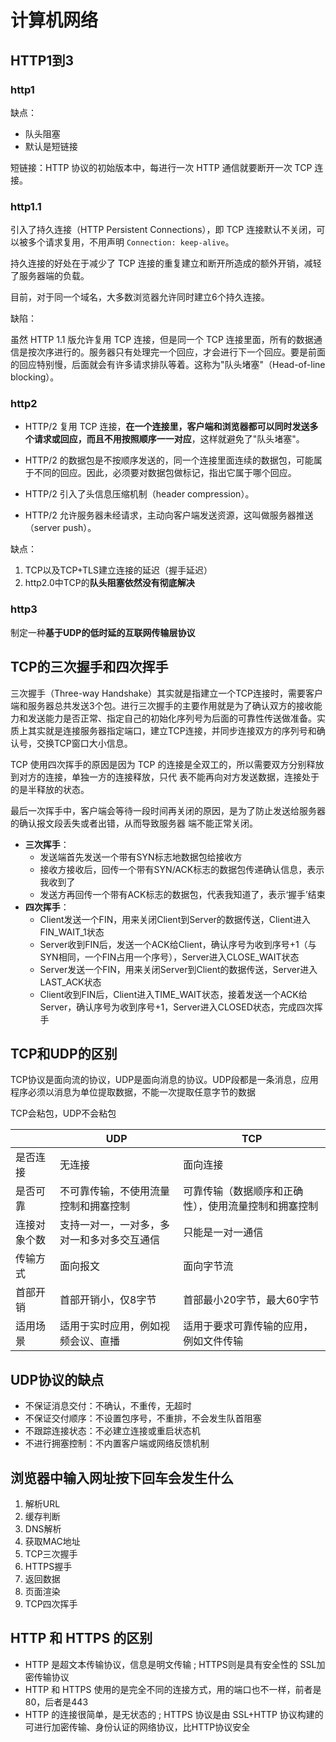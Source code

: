 # 计算机网络

## HTTP1到3

### http1

缺点：

- 队头阻塞
- 默认是短链接

短链接：HTTP 协议的初始版本中，每进行一次 HTTP 通信就要断开一次 TCP 连接。

### http1.1

引入了持久连接（HTTP Persistent Connections），即 TCP 连接默认不关闭，可以被多个请求复用，不用声明 `Connection: keep-alive`。

持久连接的好处在于减少了 TCP 连接的重复建立和断开所造成的额外开销，减轻了服务器端的负载。

目前，对于同一个域名，大多数浏览器允许同时建立6个持久连接。

缺陷：

虽然 HTTP 1.1 版允许复用 TCP 连接，但是同一个 TCP 连接里面，所有的数据通信是按次序进行的。服务器只有处理完一个回应，才会进行下一个回应。要是前面的回应特别慢，后面就会有许多请求排队等着。这称为"队头堵塞"（Head-of-line blocking）。

### http2

- HTTP/2 复用 TCP 连接，**在一个连接里，客户端和浏览器都可以同时发送多个请求或回应，而且不用按照顺序一一对应**，这样就避免了"队头堵塞"。
- HTTP/2 的数据包是不按顺序发送的，同一个连接里面连续的数据包，可能属于不同的回应。因此，必须要对数据包做标记，指出它属于哪个回应。
- HTTP/2 引入了头信息压缩机制（header compression）。

- HTTP/2 允许服务器未经请求，主动向客户端发送资源，这叫做服务器推送（server push）。

缺点：

1. TCP以及TCP+TLS建立连接的延迟（握手延迟）
2. http2.0中TCP的**队头阻塞依然没有彻底解决**

### http3

制定一种**基于UDP的低时延的互联网传输层协议**

## TCP的三次握手和四次挥手

三次握手（Three-way Handshake）其实就是指建立一个TCP连接时，需要客户端和服务器总共发送3个包。进行三次握手的主要作用就是为了确认双方的接收能力和发送能力是否正常、指定自己的初始化序列号为后面的可靠性传送做准备。实质上其实就是连接服务器指定端口，建立TCP连接，并同步连接双方的序列号和确认号，交换TCP窗口大小信息。

TCP 使用四次挥手的原因是因为 TCP 的连接是全双工的，所以需要双方分别释放到对方的连接，单独一方的连接释放，只代 表不能再向对方发送数据，连接处于的是半释放的状态。

最后一次挥手中，客户端会等待一段时间再关闭的原因，是为了防止发送给服务器的确认报文段丢失或者出错，从而导致服务器 端不能正常关闭。

- **三次挥手**：
  - 发送端首先发送一个带有SYN标志地数据包给接收方
  - 接收方接收后，回传一个带有SYN/ACK标志的数据包传递确认信息，表示我收到了
  - 发送方再回传一个带有ACK标志的数据包，代表我知道了，表示‘握手’结束
- **四次挥手**：
  - Client发送一个FIN，用来关闭Client到Server的数据传送，Client进入FIN_WAIT_1状态
  - Server收到FIN后，发送一个ACK给Client，确认序号为收到序号+1（与SYN相同，一个FIN占用一个序号），Server进入CLOSE_WAIT状态
  - Server发送一个FIN，用来关闭Server到Client的数据传送，Server进入LAST_ACK状态
  - Client收到FIN后，Client进入TIME_WAIT状态，接着发送一个ACK给Server，确认序号为收到序号+1，Server进入CLOSED状态，完成四次挥手

## TCP和UDP的区别

TCP协议是⾯向流的协议，UDP是⾯向消息的协议。UDP段都是⼀条消息，应⽤程序必须以消息为单位提取数据，不能⼀次提取任意字节的数据 

TCP会粘包，UDP不会粘包

|              | UDP                                        | TCP                                                  |
| ------------ | ------------------------------------------ | ---------------------------------------------------- |
| 是否连接     | 无连接                                     | 面向连接                                             |
| 是否可靠     | 不可靠传输，不使用流量控制和拥塞控制       | 可靠传输（数据顺序和正确性），使用流量控制和拥塞控制 |
| 连接对象个数 | 支持一对一，一对多，多对一和多对多交互通信 | 只能是一对一通信                                     |
| 传输方式     | 面向报文                                   | 面向字节流                                           |
| 首部开销     | 首部开销小，仅8字节                        | 首部最小20字节，最大60字节                           |
| 适用场景     | 适用于实时应用，例如视频会议、直播         | 适用于要求可靠传输的应用，例如文件传输               |

## UDP协议的缺点

- 不保证消息交付：不确认，不重传，无超时
- 不保证交付顺序：不设置包序号，不重排，不会发生队首阻塞
- 不跟踪连接状态：不必建立连接或重启状态机
- 不进行拥塞控制：不内置客户端或网络反馈机制

## 浏览器中输入网址按下回车会发生什么

1. 解析URL
2. 缓存判断
3. DNS解析
4. 获取MAC地址
5. TCP三次握手
6. HTTPS握手
7. 返回数据
8. 页面渲染
9. TCP四次挥手

## HTTP 和 HTTPS 的区别

- HTTP 是超文本传输协议，信息是明文传输 ; HTTPS则是具有安全性的 SSL加密传输协议
- HTTP 和 HTTPS 使用的是完全不同的连接方式，用的端口也不一样，前者是80，后者是443
- HTTP 的连接很简单，是无状态的 ; HTTPS 协议是由 SSL+HTTP 协议构建的可进行加密传输、身份认证的网络协议，比HTTP协议安全